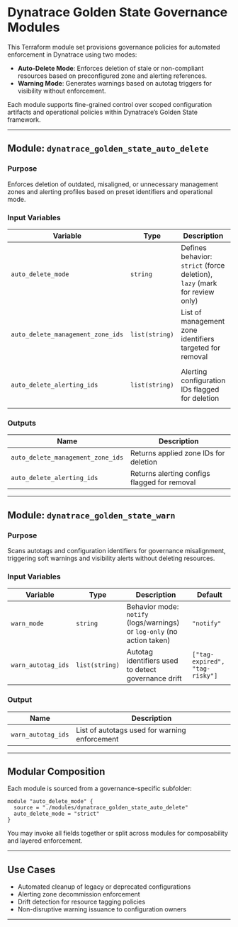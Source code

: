 
#  Dynatrace Golden State Governance Modules

This Terraform module set provisions governance policies for automated enforcement in Dynatrace using two modes:

- **Auto-Delete Mode**: Enforces deletion of stale or non-compliant resources based on preconfigured zone and alerting references.
- **Warning Mode**: Generates warnings based on autotag triggers for visibility without enforcement.

Each module supports fine-grained control over scoped configuration artifacts and operational policies within Dynatrace’s Golden State framework.

---

##  Module: `dynatrace_golden_state_auto_delete`

###  Purpose

Enforces deletion of outdated, misaligned, or unnecessary management zones and alerting profiles based on preset identifiers and operational mode.

###  Input Variables

| Variable | Type | Description | Default |
|---------|------|-------------|---------|
| `auto_delete_mode` | `string` | Defines behavior: `strict` (force deletion), `lazy` (mark for review only) | `"strict"` |
| `auto_delete_management_zone_ids` | `list(string)` | List of management zone identifiers targeted for removal | `["mz-ops", "mz-legacy"]` |
| `auto_delete_alerting_ids` | `list(string)` | Alerting configuration IDs flagged for deletion | `["alert-high-memory", "alert-old-sla"]` |




###  Outputs

| Name | Description |
|------|-------------|
| `auto_delete_management_zone_ids` | Returns applied zone IDs for deletion |
| `auto_delete_alerting_ids` | Returns alerting configs flagged for removal |

---

##  Module: `dynatrace_golden_state_warn`

###  Purpose

Scans autotags and configuration identifiers for governance misalignment, triggering soft warnings and visibility alerts without deleting resources.

###  Input Variables

| Variable | Type | Description | Default |
|----------|------|-------------|---------|
| `warn_mode` | `string` | Behavior mode: `notify` (logs/warnings) or `log-only` (no action taken) | `"notify"` |
| `warn_autotag_ids` | `list(string)` | Autotag identifiers used to detect governance drift | `["tag-expired", "tag-risky"]` |



###  Output

| Name | Description |
|------|-------------|
| `warn_autotag_ids` | List of autotags used for warning enforcement |

---

##  Modular Composition

Each module is sourced from a governance-specific subfolder:

```hcl
module "auto_delete_mode" {
  source = "./modules/dynatrace_golden_state_auto_delete"
  auto_delete_mode = "strict"
}
```

You may invoke all fields together or split across modules for composability and layered enforcement.

---

##  Use Cases

- Automated cleanup of legacy or deprecated configurations
- Alerting zone decommission enforcement
- Drift detection for resource tagging policies
- Non-disruptive warning issuance to configuration owners

---
